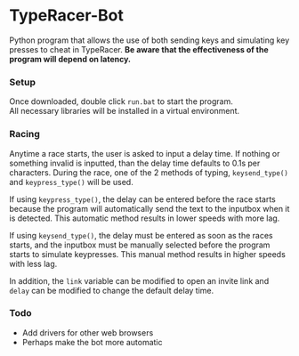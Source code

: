 # TypeRacer-Bot
Python program that allows the use of both sending keys and simulating key presses to cheat in TypeRacer.
**Be aware that the effectiveness of the program will depend on latency.**  

### Setup
Once downloaded, double click `run.bat` to start the program.  
All necessary libraries will be installed in a virtual environment.  

### Racing
Anytime a race starts, the user is asked to input a delay time. If nothing or something invalid is inputted, than the delay time defaults to 0.1s per characters. During the race, one of the 2 methods of typing, `keysend_type()` and `keypress_type()` will be used.

If using `keypress_type()`, the delay can be entered before the race starts because the program will automatically send the text to the inputbox when it is detected. This automatic method results in lower speeds with more lag.

If using `keysend_type()`, the delay must be entered as soon as the races starts, and the inputbox must be manually selected before the program starts to simulate keypresses. This manual method results in higher speeds with less lag.

In addition, the `link` variable can be modified to open an invite link and `delay` can be modified to change the default delay time.

### Todo
- Add drivers for other web browsers
- Perhaps make the bot more automatic

